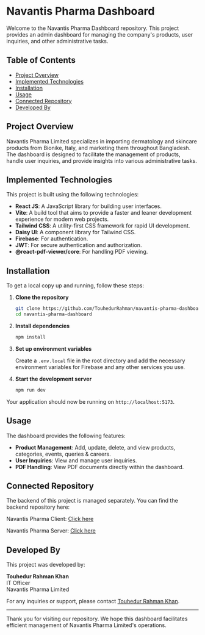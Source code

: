 # Navantis Pharma Dashboard

Welcome to the Navantis Pharma Dashboard repository. This project provides an admin dashboard for managing the company's products, user inquiries, and other administrative tasks.

## Table of Contents

- [Project Overview](#project-overview)
- [Implemented Technologies](#implemented-technologies)
- [Installation](#installation)
- [Usage](#usage)
- [Connected Repository](#connected-repository)
- [Developed By](#developed-by)

## Project Overview

Navantis Pharma Limited specializes in importing dermatology and skincare products from Bionike, Italy, and marketing them throughout Bangladesh. The dashboard is designed to facilitate the management of products, handle user inquiries, and provide insights into various administrative tasks.

## Implemented Technologies

This project is built using the following technologies:

- **React JS**: A JavaScript library for building user interfaces.
- **Vite**: A build tool that aims to provide a faster and leaner development experience for modern web projects.
- **Tailwind CSS**: A utility-first CSS framework for rapid UI development.
- **Daisy UI**: A component library for Tailwind CSS.
- **Firebase**: For authentication.
- **JWT**: For secure authentication and authorization.
- **@react-pdf-viewer/core**: For handling PDF viewing.

## Installation

To get a local copy up and running, follow these steps:

1. **Clone the repository**

    ```bash
    git clone https://github.com/TouhedurRahman/navantis-pharma-dashboard.git
    cd navantis-pharma-dashboard
    ```

2. **Install dependencies**

    ```bash
    npm install
    ```

3. **Set up environment variables**

    Create a `.env.local` file in the root directory and add the necessary environment variables for Firebase and any other services you use.

4. **Start the development server**

    ```bash
    npm run dev
    ```

Your application should now be running on `http://localhost:5173`.

## Usage

The dashboard provides the following features:

- **Product Management**: Add, update, delete, and view products, categories, events, queries & careers.
- **User Inquiries**: View and manage user inquiries.
- **PDF Handling**: View PDF documents directly within the dashboard.

## Connected Repository

The backend of this project is managed separately. You can find the backend repository here:

Navantis Pharma Client: [Click here](https://github.com/TouhedurRahman/navantis-pharma-client)

Navantis Pharma Server: [Click here](https://github.com/TouhedurRahman/navantis-pharma-server)

## Developed By

This project was developed by:

**Touhedur Rahman Khan**  
IT Officer  
Navantis Pharma Limited

For any inquiries or support, please contact [Touhedur Rahman Khan](https://www.facebook.com/touhedur.cse).

---

Thank you for visiting our repository. We hope this dashboard facilitates efficient management of Navantis Pharma Limited's operations.
